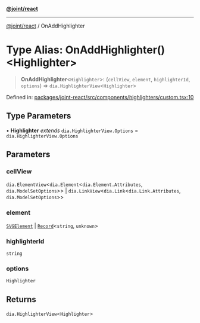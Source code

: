 [**@joint/react**](../README.md)

***

[@joint/react](../README.md) / OnAddHighlighter

# Type Alias: OnAddHighlighter()\<Highlighter\>

> **OnAddHighlighter**\<`Highlighter`\>: (`cellView`, `element`, `highlighterId`, `options`) => `dia.HighlighterView`\<`Highlighter`\>

Defined in: [packages/joint-react/src/components/highlighters/custom.tsx:10](https://github.com/samuelgja/joint/blob/main/packages/joint-react/src/components/highlighters/custom.tsx#L10)

## Type Parameters

• **Highlighter** *extends* `dia.HighlighterView.Options` = `dia.HighlighterView.Options`

## Parameters

### cellView

`dia.ElementView`\<`dia.Element`\<`dia.Element.Attributes`, `dia.ModelSetOptions`\>\> | `dia.LinkView`\<`dia.Link`\<`dia.Link.Attributes`, `dia.ModelSetOptions`\>\>

### element

[`SVGElement`](https://developer.mozilla.org/docs/Web/API/SVGElement) | [`Record`](https://www.typescriptlang.org/docs/handbook/utility-types.html#recordkeys-type)\<`string`, `unknown`\>

### highlighterId

`string`

### options

`Highlighter`

## Returns

`dia.HighlighterView`\<`Highlighter`\>
